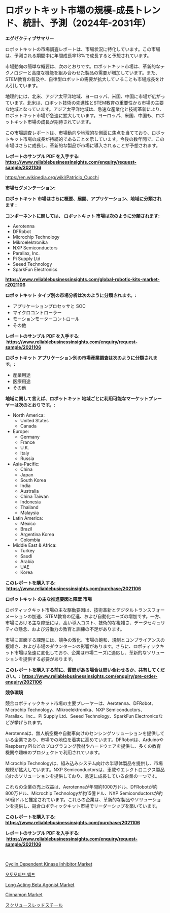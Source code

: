 <p><h1>ロボットキット市場の規模-成長トレンド、統計、予測（2024年-2031年）</h1></p><p><strong>エグゼクティブサマリー</strong></p>
<p><p>ロボットキットの市場調査レポートは、市場状況に特化しています。この市場は、予測される期間中に年間成長率13%で成長すると予想されています。</p><p>市場動向の簡単な概要は、次のとおりです。ロボットキット市場は、革新的なテクノロジーと高度な機能を組み合わせた製品の需要が増加しています。また、STEM教育の普及や、自律型ロボットの需要が拡大していることも市場成長をけん引しています。</p><p>地理的には、北米、アジア太平洋地域、ヨーロッパ、米国、中国に市場が広がっています。北米は、ロボット技術の先進性とSTEM教育の重要性から市場の主要な地域となっています。アジア太平洋地域は、急速な産業化と技術革新により、ロボットキット市場が急速に拡大しています。ヨーロッパ、米国、中国も、ロボットキット市場の成長が期待されています。</p><p>この市場調査レポートは、市場動向や地理的な側面に焦点を当てており、ロボットキット市場の成長が持続的であることを示しています。今後の数年間で、この市場はさらに成長し、革新的な製品が市場に導入されることが予想されます。</p></p>
<p><strong>レポートのサンプル PDF を入手する: <a href="https://www.reliablebusinessinsights.com/enquiry/request-sample/2021106">https://www.reliablebusinessinsights.com/enquiry/request-sample/2021106</a></strong></p>
<p><a href="https://en.wikipedia.org/wiki/Patricio_Cucchi">https://en.wikipedia.org/wiki/Patricio_Cucchi</a></p>
<p><strong>市場セグメンテーション:</strong></p>
<p><strong> ロボットキット 市場はさらに概要、展開、アプリケーション、地域に分類されます :</strong></p>
<p><strong>コンポーネントに関しては、 ロボットキット 市場は次のように分類されます: &nbsp;</strong></p>
<p><ul><li>Aerotenna</li><li>DFRobot</li><li>Microchip Technology</li><li>Mikroelektronika</li><li>NXP Semiconductors</li><li>Parallax, Inc.</li><li>Pi Supply Ltd</li><li>Seeed Technology</li><li>SparkFun Electronics</li></ul></p>
<p><strong><a href="https://www.reliablebusinessinsights.com/global-robotic-kits-market-r2021106">https://www.reliablebusinessinsights.com/global-robotic-kits-market-r2021106</a></strong></p>
<p><strong> ロボットキット タイプ別の市場分析は次のように分類されます。:</strong></p>
<p><ul><li>アプリケーションプロセッサと SOC</li><li>マイクロコントローラー</li><li>モーションモーターコントロール</li><li>その他</li></ul></p>
<p><strong>レポートのサンプル PDF を入手する: &nbsp;<a href="https://www.reliablebusinessinsights.com/enquiry/request-sample/2021106">https://www.reliablebusinessinsights.com/enquiry/request-sample/2021106</a></strong></p>
<p><strong> ロボットキット アプリケーション別の市場産業調査は次のように分類されます。:</strong></p>
<p><ul><li>産業用途</li><li>医療用途</li><li>その他</li></ul></p>
<p><strong>地域に関して言えば、ロボットキット 地域ごとに利用可能なマーケットプレーヤーは次のとおりです。:</strong></p>
<p><ul>
    <li>
        North America:
        <ul>
            <li>United States</li>
            <li>Canada</li>
        </ul>
    </li>
    <li>
        Europe:
        <ul>
            <li>Germany</li>
            <li>France</li>
            <li>U.K.</li>
            <li>Italy</li>
            <li>Russia</li>
        </ul>
    </li>
    <li>
        Asia-Pacific:
        <ul>
            <li>China</li>
            <li>Japan</li>
            <li>South Korea</li>
            <li>India</li>
            <li>Australia</li>
            <li>China Taiwan</li>
            <li>Indonesia</li>
            <li>Thailand</li>
            <li>Malaysia</li>
        </ul>
    </li>
    <li>
        Latin America:
        <ul>
            <li>Mexico</li>
            <li>Brazil</li>
            <li>Argentina Korea</li>
            <li>Colombia</li>
        </ul>
    </li>
    <li>
        Middle East & Africa:
        <ul>
            <li>Turkey</li>
            <li>Saudi</li>
            <li>Arabia</li>
            <li>UAE</li>
            <li>Korea</li>
        </ul>
    </li>
    </ul></p>
<p><strong>このレポートを購入する: &nbsp;<a href="https://www.reliablebusinessinsights.com/purchase/2021106">https://www.reliablebusinessinsights.com/purchase/2021106</a></strong></p>
<p><strong>ロボットキット の主な推進要因と障壁 市場</strong></p>
<p><p>ロボティックキット市場の主な駆動要因は、技術革新とデジタルトランスフォーメーションの加速、STEM教育の促進、および自動化ニーズの増加です。一方、市場における主な障壁には、高い導入コスト、技術的な複雑さ、データセキュリティの懸念、および労働力の教育と訓練の不足があります。</p><p>市場に直面する課題には、競争の激化、市場の飽和、規制とコンプライアンスの複雑さ、および市場のダウンターンの影響があります。さらに、ロボティックキット市場は急速に変化しており、企業は市場ニーズに適応し、革新的なソリューションを提供する必要があります。</p></p>
<p><strong>このレポートを購入する前に、質問がある場合は問い合わせるか、共有してください。:&nbsp; <a href="https://www.reliablebusinessinsights.com/enquiry/pre-order-enquiry/2021106">https://www.reliablebusinessinsights.com/enquiry/pre-order-enquiry/2021106</a></strong></p>
<p><strong>競争環境</strong></p>
<p><p>競合ロボティックキット市場の主要プレーヤーは、Aerotenna、DFRobot、Microchip Technology、Mikroelektronika、NXP Semiconductors、Parallax、Inc.、Pi Supply Ltd、Seeed Technology、SparkFun Electronicsなどが挙げられます。</p><p>Aerotennaは、無人航空機や自動車向けのセンシングソリューションを提供している企業であり、市場での地位を着実に高めています。DFRobotは、ArduinoやRaspberry Piなどのプログラミング教材やハードウェアを提供し、多くの教育機関や趣味のプロジェクトで利用されています。</p><p>Microchip Technologyは、組み込みシステム向けの半導体製品を提供し、市場規模が拡大しています。NXP Semiconductorsは、車載やエレクトロニクス製品向けのソリューションを提供しており、急速に成長している企業の一つです。</p><p>これらの企業の売上収益は、Aerotennaが年間約1000万ドル、DFRobotが約800万ドル、Microchip Technologyが約15億ドル、NXP Semiconductorsが約50億ドルと推定されています。これらの企業は、革新的な製品やソリューションを提供し、競合ロボティックキット市場でリーダーシップを築いています。</p></p>
<p><strong>このレポートを購入する: &nbsp; <a href="https://www.reliablebusinessinsights.com/purchase/2021106">https://www.reliablebusinessinsights.com/purchase/2021106</a></strong></p>
<p><strong>レポートのサンプル PDF を入手する: &nbsp;<a href="https://www.reliablebusinessinsights.com/enquiry/request-sample/2021106">https://www.reliablebusinessinsights.com/enquiry/request-sample/2021106</a></strong><strong></strong></p>
<p>&nbsp;</p>
<p><p><a href="https://issuu.com/reportprime-2/docs/cyclin-dependent-kinase-inhibitor-market-size-2030">Cyclin Dependent Kinase Inhibitor Market</a></p><p><a href="https://medium.com/@howaoole34545/%EC%9E%90%EB%8F%99%EC%B0%A8-%EC%95%B0%ED%94%84-%EC%8B%9C%EC%9E%A5-%EB%8F%99%ED%96%A5-%EC%9E%90%EB%8F%99%EC%B0%A8-%EC%95%B0%ED%94%84-%EC%8B%9C%EC%9E%A5-%ED%86%B5%EC%B0%B0%EB%A0%A5-%EB%B0%8F-%EC%98%88%EC%B8%A1-%EB%B6%84%EC%84%9D%EC%97%90-%EC%B4%88%EC%A0%90%EC%9D%84-%EB%A7%9E%EC%B6%94%EB%8B%A4-2024-2031-25da1f63d3c3">오토모티브 앰프</a></p><p><a href="https://issuu.com/reportprime-2/docs/long-acting-beta-agonist-market-size-2030.pptx">Long Acting Beta Agonist Market</a></p><p><a href="https://github.com/prosalinda88/Market-Research-Report-List-5/blob/main/cinnamon-market.md">Cinnamon Market</a></p><p><a href="https://medium.com/@abdielkilback/%E3%81%AD%E3%81%98%E4%BB%98%E3%81%8D%E9%8B%BC%E5%B8%82%E5%A0%B4-%E3%82%B0%E3%83%AD%E3%83%BC%E3%83%90%E3%83%AB%E5%B8%82%E5%A0%B4%E3%82%B7%E3%82%A7%E3%82%A2%E3%81%A8%E3%83%A9%E3%83%B3%E3%82%AD%E3%83%B3%E3%82%B0-%E7%B7%8F%E5%A3%B2%E4%B8%8A%E3%81%8A%E3%82%88%E3%81%B3%E9%9C%80%E8%A6%81%E4%BA%88%E6%B8%AC2024%E5%B9%B4-2031%E5%B9%B4-bd1c6c1a0cec">スクリュースレッドスチール</a></p></p>